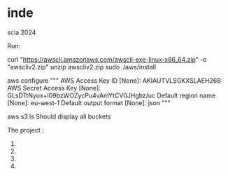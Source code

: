 # inde
scia 2024 


Run:

curl "https://awscli.amazonaws.com/awscli-exe-linux-x86_64.zip" -o "awscliv2.zip"
unzip awscliv2.zip
sudo ./aws/install

aws configure
"""
AWS Access Key ID [None]: AKIAUTVLSGKXSLAEH26B
AWS Secret Access Key [None]: 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
Default region name [None]: eu-west-1
Default output format [None]: json
"""

aws s3 ls   Should display all buckets 

The project :

1) 

2)

3)

4)
